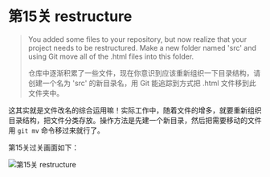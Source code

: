 
# 第15关 restructure

> You added some files to your repository, but now realize that your project needs to be restructured.  Make a new folder named 'src' and using Git move all of the .html files into this folder.
>
> 仓库中逐渐积累了一些文件，现在你意识到应该重新组织一下目录结构，请创建一个名为 'src' 的新目录名，用 Git 能追踪到方式把 .html 文件移到此文件夹中。

这其实就是文件改名的综合运用嘛！实际工作中，随着文件的增多，就要重新组织目录结构，把文件分类存放。操作方法是先建一个新目录，然后把需要移动的文件用 `git mv` 命令移过来就行了。

第15关过关画面如下：

![第15关 restructure](../images/level-15-restructure.png)
